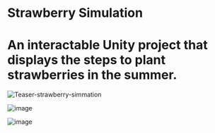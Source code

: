 # Strawberry Simulation
# An interactable Unity project that displays the steps to plant strawberries in the summer.

![Teaser-strawberry-simmation](https://user-images.githubusercontent.com/81301569/193419956-bf90538a-7ec3-451a-9b59-e5a12f0e4da4.png)

![image](https://user-images.githubusercontent.com/81301569/193420090-0cd8f7a8-9b76-45f3-a0b5-551310e43852.png)

![image](https://user-images.githubusercontent.com/81301569/193420137-a4e38564-d989-4840-89ef-3b18bb09fb85.png)
